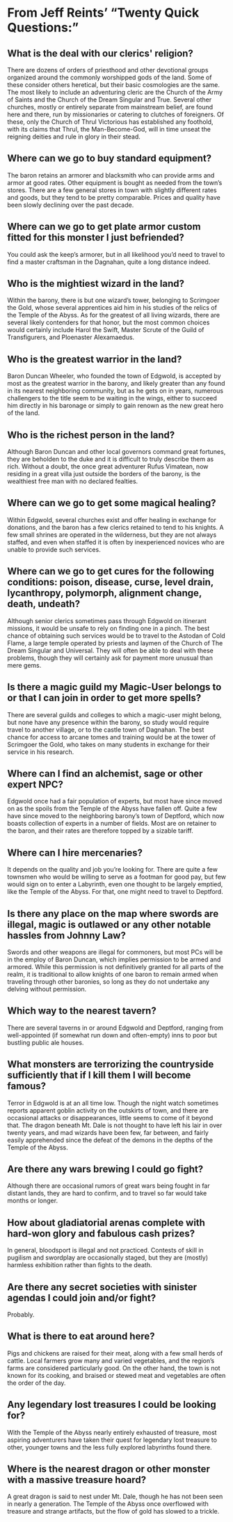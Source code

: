 # From Jeff Reints’ “Twenty Quick Questions:”

## What is the deal with our clerics' religion?

There are dozens of orders of priesthood and other devotional groups organized
around the commonly worshipped gods of the land.  Some of these consider others
heretical, but their basic cosmologies are the same.  The most likely to
include an adventuring cleric are the Church of the Army of Saints and the
Church of the Dream Singular and True.  Several other churches, mostly or
entirely separate from mainstream belief, are found here and there, run by
missionaries or catering to clutches of foreigners.  Of these, only the Church
of Thrul Victorious has established any foothold, with its claims that Thrul,
the Man-Become-God, will in time unseat the reigning deities and rule in glory
in their stead.

## Where can we go to buy standard equipment?

The baron retains an armorer and blacksmith who can provide arms and armor at
good rates.  Other equipment is bought as needed from the town’s stores.  There
are a few general stores in town with slightly different rates and goods, but
they tend to be pretty comparable.  Prices and quality have been slowly
declining over the past decade.

## Where can we go to get plate armor custom fitted for this monster I just befriended?

You could ask the keep’s armorer, but in all likelihood you’d need to travel to
find a master craftsman in the Dagnahan, quite a long distance indeed.

## Who is the mightiest wizard in the land?

Within the barony, there is but one wizard’s tower, belonging to Scrimgoer the
Gold, whose several apprentices aid him in his studies of the relics of the
Temple of the Abyss.  As for the greatest of all living wizards, there are
several likely contenders for that honor, but the most common choices would
certainly include Harol the Swift, Master Scrute of the Guild of Transfigurers,
and Ploenaster Alexamaedus.

## Who is the greatest warrior in the land?

Baron Duncan Wheeler, who founded the town of Edgwold, is accepted by most as
the greatest warrior in the barony, and likely greater than any found in its
nearest neighboring community, but as he gets on in years, numerous challengers
to the title seem to be waiting in the wings, either to succeed him directly in
his baronage or simply to gain renown as the new great hero of the land.

## Who is the richest person in the land?

Although Baron Duncan and other local governors command great fortunes, they
are beholden to the duke and it is difficult to truly describe them as rich.
Without a doubt, the once great adventurer Rufus Vimatean, now residing in a
great villa just outside the borders of the barony, is the wealthiest free man
with no declared fealties.

## Where can we go to get some magical healing?

Within Edgwold, several churches exist and offer healing in exchange for
donations, and the baron has a few clerics retained to tend to his knights.  A
few small shrines are operated in the wilderness, but they are not always
staffed, and even when staffed it is often by inexperienced novices who are
unable to provide such services.

## Where can we go to get cures for the following conditions: poison, disease, curse, level drain, lycanthropy, polymorph, alignment change, death, undeath?

Although senior clerics sometimes pass through Edgwold on itinerant missions,
it would be unsafe to rely on finding one in a pinch.  The best chance of
obtaining such services would be to travel to the Astodan of Cold Flame, a
large temple operated by priests and laymen of the Church of The Dream Singular
and Universal.  They will often be able to deal with these problems, though
they will certainly ask for payment more unusual than mere gems.

## Is there a magic guild my Magic-User belongs to or that I can join in order to get more spells?

There are several guilds and colleges to which a magic-user might belong, but
none have any presence within the barony, so study would require travel to
another village, or to the castle town of Dagnahan.  The best chance for access
to arcane tomes and training would be at the tower of Scrimgoer the Gold, who
takes on many students in exchange for their service in his research.

## Where can I find an alchemist, sage or other expert NPC?

Edgwold once had a fair population of experts, but most have since moved on as
the spoils from the Temple of the Abyss have fallen off.  Quite a few have
since moved to the neighboring barony’s town of Deptford, which now boasts
collection of experts in a number of fields.  Most are on retainer to the
baron, and their rates are therefore topped by a sizable tariff.

## Where can I hire mercenaries?

It depends on the quality and job you’re looking for.  There are quite a few
townsmen who would be willing to serve as a footman for good pay, but few would
sign on to enter a Labyrinth, even one thought to be largely emptied, like the
Temple of the Abyss.  For that, one might need to travel to Deptford.

## Is there any place on the map where swords are illegal, magic is outlawed or any other notable hassles from Johnny Law?

Swords and other weapons are illegal for commoners, but most PCs will be in the
employ of Baron Duncan, which implies permission to be armed and armored.
While this permission is not definitively granted for all parts of the realm,
it is traditional to allow knights of one baron to remain armed when traveling
through other baronies, so long as they do not undertake any delving without
permission.

## Which way to the nearest tavern?

There are several taverns in or around Edgwold and Deptford, ranging from
well-appointed (if somewhat run down and often-empty) inns to poor but bustling
public ale houses.

## What monsters are terrorizing the countryside sufficiently that if I kill them I will become famous?

Terror in Edgwold is at an all time low.  Though the night watch sometimes
reports apparent goblin activity on the outskirts of town, and there are
occasional attacks or disappearances, little seems to come of it beyond that.
The dragon beneath Mt. Dale is not thought to have left his lair in over twenty
years, and mad wizards have been few, far between, and fairly easily
apprehended since the defeat of the demons in the depths of the Temple of the
Abyss.

## Are there any wars brewing I could go fight?

Although there are occasional rumors of great wars being fought in far distant
lands, they are hard to confirm, and to travel so far would take months or
longer.

## How about gladiatorial arenas complete with hard-won glory and fabulous cash prizes?

In general, bloodsport is illegal and not practiced.  Contests of skill in pugilism and swordplay are occasionally staged, but they are (mostly) harmless exhibition rather than fights to the death.

## Are there any secret societies with sinister agendas I could join and/or fight?

Probably.

## What is there to eat around here?

Pigs and chickens are raised for their meat, along with a few small herds of
cattle.  Local farmers grow many and varied vegetables, and the region’s farms
are considered particularly good.  On the other hand, the town is not known for
its cooking, and braised or stewed meat and vegetables are often the order of
the day.

## Any legendary lost treasures I could be looking for?

With the Temple of the Abyss nearly entirely exhausted of treasure, most
aspiring adventurers have taken their quest for legendary lost treasure to
other, younger towns and the less fully explored labyrinths found there.

## Where is the nearest dragon or other monster with a massive treasure hoard?

A great dragon is said to nest under Mt. Dale, though he has not been seen in
nearly a generation.  The Temple of the Abyss once overflowed with treasure and
strange artifacts, but the flow of gold has slowed to a trickle.

